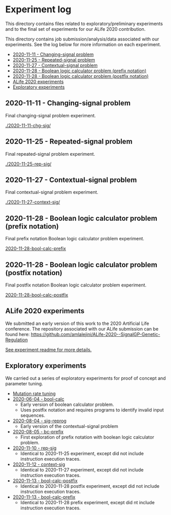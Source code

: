 # Experiment log

This directory contains files related to exploratory/preliminary experiments and to the final set of
experiments for our ALife 2020 contribution.

This directory contains job submission/analysis/data associated with our experiments.
See the log below for more information on each experiment.

- [2020-11-11 - Changing-signal problem](#2020-11-11---changing-signal-problem)
- [2020-11-25 - Repeated-signal problem](#2020-11-25---repeated-signal-problem)
- [2020-11-27 - Contextual-signal problem](#2020-11-27---contextual-signal-problem)
- [2020-11-28 - Boolean logic calculator problem (prefix notation)](#2020-11-28---boolean-logic-calculator-problem-prefix-notation)
- [2020-11-28 - Boolean logic calculator problem (postfix notation)](#2020-11-28---boolean-logic-calculator-problem-postfix-notation)
- [ALife 2020 experiments](#alife-2020-experiments)
- [Exploratory experiments](#exploratory-experiments)

## 2020-11-11 - Changing-signal problem

Final changing-signal problem experiment.

[./2020-11-11-chg-sig/](./2020-11-11-chg-sig/)

## 2020-11-25 - Repeated-signal problem

Final repeated-signal problem experiment.

[./2020-11-25-rep-sig/](./2020-11-25-rep-sig/)

## 2020-11-27 - Contextual-signal problem

Final contextual-signal problem experiment.

[./2020-11-27-context-sig/](./2020-11-27-context-sig/)

## 2020-11-28 - Boolean logic calculator problem (prefix notation)

Final prefix notation Boolean logic calculator problem experiment.

[2020-11-28-bool-calc-prefix](2020-11-28-bool-calc-prefix)

## 2020-11-28 - Boolean logic calculator problem (postfix notation)

Final postfix notation Boolean logic calculator problem experiment.

[2020-11-28-bool-calc-postfix](2020-11-28-bool-calc-postfix)

## ALife 2020 experiments

We submitted an early version of this work to the 2020 Artificial Life conference.
The repository associated with our ALife submission can be found here: <https://github.com/amlalejini/ALife-2020--SignalGP-Genetic-Regulation>

[See experiment readme for more details.](./alife-2020/)

## Exploratory experiments

We carried out a series of exploratory experiments for proof of concept and parameter tuning.

- [Mutation rate tuning](./exploratory/mut-rate-exps/)
- [2020-06-04 - bool-calc](./exploratory/2020-06-04-bool-calc/)
  - Early version of boolean calculator problem.
  - Uses postfix notation and requires programs to identify invalid input sequences.
- [2020-08-04 - sig-reprog](./exploratory/2020-08-04-sig-reprog/)
  - Early version of the contextual-signal problem
- [2020-08-05 - bc-prefix](./exploratory/2020-08-05-bc-prefix/)
  - First exploration of prefix notation with boolean logic calculator problem.
- [2020-11-10 - rep-sig](./exploratory/2020-11-10-rep-sig/)
  - Identical to 2020-11-25 experiment, except did not include instruction execution traces.
- [2020-11-12 - context-sig](./exploratory/2020-11-12-context-sig/)
  - Identical to 2020-11-27 experiment, except did not include instruction execution traces.
- [2020-11-13 - bool-calc-postfix](./exploratory/2020-11-13-bool-calc-postfix/)
  - Identical to 2020-11-28 postfix experiment, except did not include instruction execution traces.
- [2020-11-13 - bool-calc-prefix](./exploratory/2020-11-13-bool-calc-prefix/)
  - Identical to 2020-11-28 prefix experiment, except did nt include instruction execution traces.
